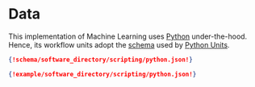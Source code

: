 # Data

This implementation of Machine Learning uses [Python](../../scripting/python/overview.md) under-the-hood. Hence, its
workflow units adopt the [schema](../../../data-structured/overview.md) used
by [Python Units](../../scripting/python/data.md).

```json tab="Schema" 
{!schema/software_directory/scripting/python.json!}
```

```json tab="Example" 
{!example/software_directory/scripting/python.json!}
```
